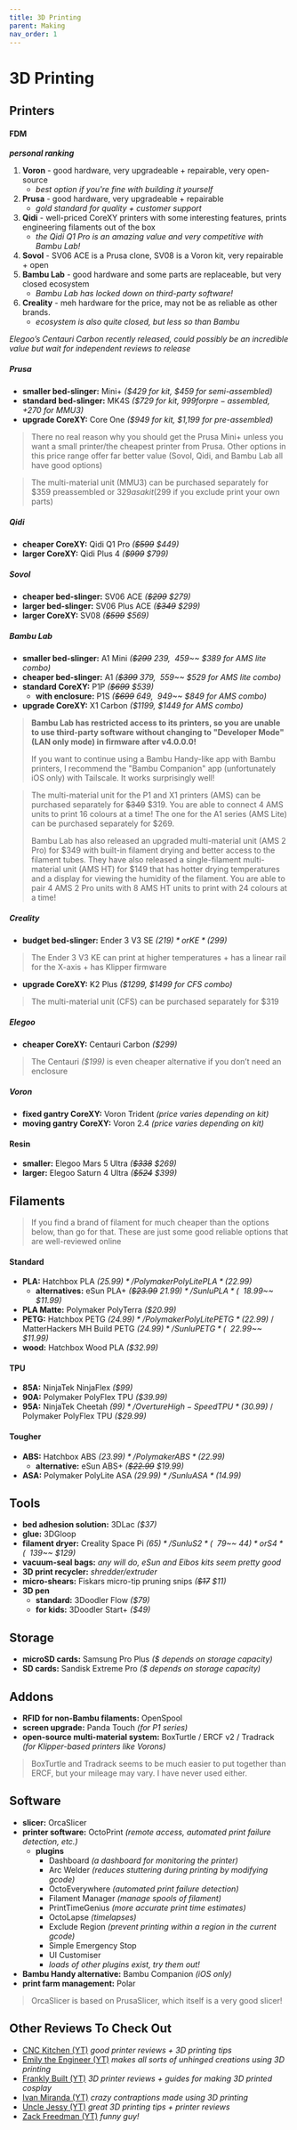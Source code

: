 ```yaml
---
title: 3D Printing
parent: Making
nav_order: 1
---
```

# 3D Printing

## Printers

#### FDM

***personal ranking***
1. **Voron** - good hardware, very upgradeable + repairable, very open-source 
	- *best option if you're fine with building it yourself*
2. **Prusa** - good hardware, very upgradeable + repairable
	- *gold standard for quality + customer support* 
3. **Qidi** - well-priced CoreXY printers with some interesting features, prints engineering filaments out of the box
	- *the Qidi Q1 Pro is an amazing value and very competitive with Bambu Lab!*
4. **Sovol** - SV06 ACE is a Prusa clone, SV08 is a Voron kit, very repairable + open
5. **Bambu Lab** - good hardware and some parts are replaceable, but very closed ecosystem
	- *Bambu Lab has locked down on third-party software!*
6. **Creality** - meh hardware for the price, may not be as reliable as other brands. 
	- *ecosystem is also quite closed, but less so than Bambu*

*Elegoo’s Centauri Carbon recently released, could possibly be an incredible value but wait for independent reviews to release*

##### Prusa

- **smaller bed-slinger:** Mini+ *($429 for kit, $459 for semi-assembled)*
- **standard bed-slinger:** MK4S *($729 for kit, $999 for pre-assembled, +$270 for MMU3)*
- **upgrade CoreXY:** Core One  *($949 for kit, $1,199 for pre-assembled)*

> There no real reason why you should get the Prusa Mini+ unless you want a small printer/the cheapest printer from Prusa. Other options in this price range offer far better value (Sovol, Qidi, and Bambu Lab all have good options)

> The multi-material unit (MMU3) can be purchased separately for $359 preassembled or $329 as a kit ($299 if you exclude print your own parts)

##### Qidi

- **cheaper CoreXY:** Qidi Q1 Pro *(~~$599~~ $449)*
- **larger CoreXY:** Qidi Plus 4 *(~~$999~~ $799)*

##### Sovol

- **cheaper bed-slinger:** SV06 ACE *(~~$299~~ $279)*
- **larger bed-slinger:** SV06 Plus ACE *(~~$349~~ $299)*
- **larger CoreXY:** SV08 *(~~$599~~ $569)*

##### Bambu Lab

- **smaller bed-slinger:** A1 Mini  *(~~$299~~ $239, ~~$459~~ $389 for AMS lite combo)*
- **cheaper bed-slinger:** A1 *(~~$399~~ $379, ~~$559~~ $529 for AMS lite combo)*
- **standard CoreXY:** P1P  *(~~$699~~ $539)*
	- **with enclosure:** P1S  *(~~$699~~ $649, ~~$949~~ $849 for AMS combo)*
- **upgrade CoreXY:** X1 Carbon  *($1199, $1449 for AMS combo)*

> **Bambu Lab has restricted access to its printers, so you are unable to use third-party software without changing to "Developer Mode" (LAN only mode) in firmware after v4.0.0.0!** 
> 
> If you want to continue using a Bambu Handy-like app with Bambu printers, I recommend the "Bambu Companion" app (unfortunately iOS only) with Tailscale. It works surprisingly well!

> The multi-material unit for the P1 and X1 printers (AMS) can be purchased separately for ~~$349~~ $319. You are able to connect 4 AMS units to print 16 colours at a time! The one for the A1 series (AMS Lite) can be purchased separately for $269.
> 
> Bambu Lab has also released an upgraded multi-material unit (AMS 2 Pro) for $349 with built-in filament drying and better access to the filament tubes. They have also released a single-filament multi-material unit (AMS HT) for $149 that has hotter drying temperatures and a display for viewing the humidity of the filament. You are able to pair 4 AMS 2 Pro units with 8 AMS HT units to print with 24 colours at a time!

##### Creality

- **budget bed-slinger:** Ender 3 V3 SE *($219)* or KE *($299)*

> The Ender 3 V3 KE can print at higher temperatures + has a linear rail for the X-axis + has Klipper firmware

- **upgrade CoreXY:** K2 Plus *($1299, $1499 for CFS combo)*

> The multi-material unit (CFS) can be purchased separately for $319

##### Elegoo

- **cheaper CoreXY:** Centauri Carbon *($299)*

> The Centauri *($199)* is even cheaper alternative if you don’t need an enclosure

##### Voron

- **fixed gantry CoreXY:** Voron Trident *(price varies depending on kit)*
- **moving gantry CoreXY:** Voron 2.4 *(price varies depending on kit)*

#### Resin

- **smaller:** Elegoo Mars 5 Ultra  *(~~$338~~ $269)*
- **larger:** Elegoo Saturn 4 Ultra  *(~~$524~~ $399)*

## Filaments

> If you find a brand of filament for much cheaper than the options below, than go for that. These are just some good reliable options that are well-reviewed online

#### Standard

- **PLA:** Hatchbox PLA *($25.99)* / Polymaker PolyLite PLA *($22.99)*
	- **alternatives:** eSun PLA+ *(~~$23.99~~ $21.99)* / Sunlu PLA *(~~$18.99~~ $11.99)*
- **PLA Matte:** Polymaker PolyTerra *($20.99)*
- **PETG:** Hatchbox PETG *($24.99)* / Polymaker PolyLite PETG *($22.99)* / MatterHackers MH Build PETG *($24.99)* / Sunlu PETG *(~~$22.99~~ $11.99)*
- **wood:** Hatchbox Wood PLA *($32.99)*

#### TPU

- **85A:** NinjaTek NinjaFlex *($99)*
- **90A:** Polymaker PolyFlex TPU *($39.99)*
- **95A:** NinjaTek Cheetah *($99)* / Overture High-Speed TPU *($30.99)* / Polymaker PolyFlex TPU *($29.99)*

#### Tougher

- **ABS:** Hatchbox ABS *($23.99)* / Polymaker ABS *($22.99)*
	- **alternative:** eSun ABS+  *(~~$22.99~~ $19.99)*
- **ASA:** Polymaker PolyLite ASA *($29.99)* / Sunlu ASA *($14.99)*

## Tools

- **bed adhesion solution:** 3DLac *($37)*
- **glue:** 3DGloop
- **filament dryer:** Creality Space Pi *($65)* / Sunlu S2 *(~~$79~~ $44)* or S4 *(~~$139~~ $129)*
- **vacuum-seal bags:** *any will do, eSun and Eibos kits seem pretty good*
- **3D print recycler:** _shredder/extruder_
- **micro-shears:** Fiskars micro-tip pruning snips *(~~$17~~ $11)*
- **3D pen** 
	- **standard:** 3Doodler Flow *($79)*
	- **for kids:** 3Doodler Start+ *($49)*

## Storage

- **microSD cards:** Samsung Pro Plus *($ depends on storage capacity)*
- **SD cards:** Sandisk Extreme Pro *($ depends on storage capacity)*

## Addons

- **RFID for non-Bambu filaments:** OpenSpool
- **screen upgrade:** Panda Touch *(for P1 series)*
- **open-source multi-material system:** BoxTurtle / ERCF v2 / Tradrack *(for Klipper-based printers like Vorons)*

> BoxTurtle and Tradrack seems to be much easier to put together than ERCF, but your mileage may vary. I have never used either.

## Software

- **slicer:** OrcaSlicer
- **printer software:** OctoPrint *(remote access, automated print failure detection, etc.)*
	- **plugins**
		- Dashboard *(a dashboard for monitoring the printer)*
		- Arc Welder *(reduces stuttering during printing by modifying gcode)*
		- OctoEverywhere *(automated print failure detection)*
		- Filament Manager *(manage spools of filament)*
		- PrintTimeGenius *(more accurate print time estimates)*
		- OctoLapse *(timelapses)*
		- Exclude Region *(prevent printing within a region in the current gcode)*
		- Simple Emergency Stop
		- UI Customiser
		- *loads of other plugins exist, try them out!*
- **Bambu Handy alternative:** Bambu Companion *(iOS only)*
- **print farm management:** Polar

> OrcaSlicer is based on PrusaSlicer, which itself is a very good slicer! 

## Other Reviews To Check Out

- [CNC Kitchen (YT)](https://www.youtube.com/channel/UCiczXOhGpvoQGhOL16EZiTg) *good printer reviews + 3D printing tips*
- [Emily the Engineer (YT)](https://www.youtube.com/channel/UC_4YBM08hcpJqLl3vvgTqXg) *makes all sorts of unhinged creations using 3D printing*
- [Frankly Built (YT)](https://www.youtube.com/channel/UCsnKS1fVNJ1yjCkGOXXDd4A) *3D printer reviews + guides for making 3D printed cosplay*
- [Ivan Miranda (YT)](https://www.youtube.com/channel/UCF3cDM_hQMtIEJvEW1BZugg) *crazy contraptions made using 3D printing*
- [Uncle Jessy (YT)](https://www.youtube.com/channel/UC8i8e7likh-EYMq1bZ0ttHw) *great 3D printing tips + printer reviews*
- [Zack Freedman (YT)](https://www.youtube.com/channel/UCUW49KGPezggFi0PGyDvcvg) *funny guy!*